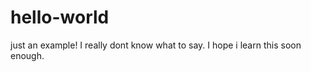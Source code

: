 hello-world
===========

just an example!
I really dont know what to say. I hope i learn this soon enough.
